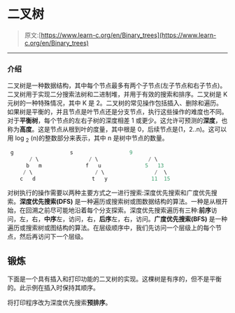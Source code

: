 # 二叉树

> 原文:[https://www.learn-c.org/en/Binary_trees](https://www.learn-c.org/en/Binary_trees)

* * *

### 介绍

二叉树是一种数据结构，其中每个节点最多有两个子节点(左子节点和右子节点)。二叉树用于实现二分搜索法树和二进制堆，并用于有效的搜索和排序。二叉树是 K 元树的一种特殊情况，其中 K 是 2。二叉树的常见操作包括插入、删除和遍历。如果树是平衡的，并且节点是叶节点还是分支节点，执行这些操作的难度也不同。对于**平衡树**，每个节点的左右子树的深度相差 1 或更少。这允许可预测的**深度**，也称为**高度**。这是节点从根到叶的度量，其中根是 0，后续节点是(1，2..n)。这可以用 log <sub>2</sub> (n)的整数部分来表示，其中 n 是树中节点的数量。

```cpp
 g                  s                  9
       / \                / \                / \
      b   m              f   u              5   13
     / \                    / \                /  \
    c   d                  t   y              11  15 
```

对树执行的操作需要以两种主要方式之一进行搜索:深度优先搜索和广度优先搜索。**深度优先搜索(DFS)** 是一种遍历或搜索树或图数据结构的算法。一种是从根开始，在回溯之前尽可能地沿着每个分支探索。深度优先搜索遍历有三种:**前序**访问，左，右，**中序**左，访问，右，**后序**左，右，访问。**广度优先搜索(BFS)** 是一种遍历或搜索树或图结构的算法。在层级顺序中，我们先访问一个层级上的每个节点，然后再访问下一个层级。

## 锻炼

下面是一个具有插入和打印功能的二叉树的实现。这棵树是有序的，但不是平衡的。此示例在插入时保持其顺序。

将打印程序改为深度优先搜索**预排序**。
